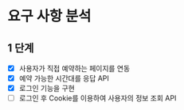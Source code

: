 # 요구 사항 분석
## 1 단계
- [x] 사용자가 직접 예약하는 페이지를 연동
- [x] 예약 가능한 시간대를 응답 API
- [x] 로그인 기능을 구현
- [ ] 로그인 후 Cookie를 이용하여 사용자의 정보 조회 API
